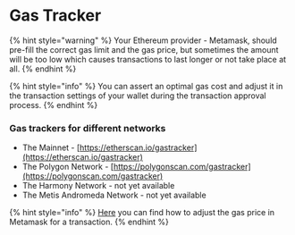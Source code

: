 # Gas Tracker

{% hint style="warning" %}
Your Ethereum provider - Metamask, should pre-fill the correct gas limit and the gas price, but sometimes the amount will be too low which causes transactions to last longer or not take place at all.
{% endhint %}

{% hint style="info" %}
You can assert an optimal gas cost and adjust it in the transaction settings of your wallet during the transaction approval process.
{% endhint %}

### Gas trackers for different networks

* The Mainnet - [https://etherscan.io/gastracker](https://etherscan.io/gastracker)
* The Polygon Network - [https://polygonscan.com/gastracker](https://polygonscan.com/gastracker)
* The Harmony Network - not yet available
* The Metis Andromeda Network - not yet available

{% hint style="info" %}
[Here](https://metamask.zendesk.com/hc/en-us/articles/360022895972-Using-advanced-gas-controls) you can find how to adjust the gas price in Metamask for a transaction.
{% endhint %}
